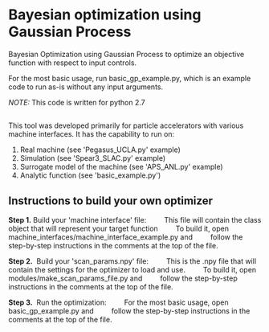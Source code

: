 # Bayesian optimization using Gaussian Process

Bayesian Optimization using Gaussian Process to optimize an objective function with respect to input controls.

For the most basic usage, run basic_gp_example.py, which is an example code to run as-is without any input arguments. 

*NOTE:* This code is written for python 2.7

## 

This tool was developed primarily for particle accelerators with various machine interfaces. 
It has the capability to run on:
1. Real machine (see 'Pegasus_UCLA.py' example)
2. Simulation (see 'Spear3_SLAC.py' example)
3. Surrogate model of the machine (see 'APS_ANL.py' example)
4. Analytic function (see 'basic_example.py') 

## Instructions to build your own optimizer

**Step 1.** Build your 'machine interface' file:
        This file will contain the class object that will represent your target function
        To build it, open machine_interfaces/machine_interface_example.py and
        follow the step-by-step instructions in the comments at the top of the file.

**Step 2.**  Build your 'scan_params.npy' file:
        This is the .npy file that will contain the settings for the optimizer to load and use.
        To build it, open modules/make_scan_params_file.py and
        follow the step-by-step instructions in the comments at the top of the file.

**Step 3.**  Run the optimization:
        For the most basic usage, open basic_gp_example.py and 
        follow the step-by-step instructions in the comments at the top of the file.
      
      

